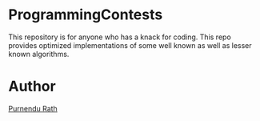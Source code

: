 # ProgrammingContests
This repository is for anyone who has a knack for coding.
This repo provides optimized implementations of some well known as well as lesser known algorithms.

# Author
[Purnendu Rath](https://www.codechef.com/users/puru_cr7)
